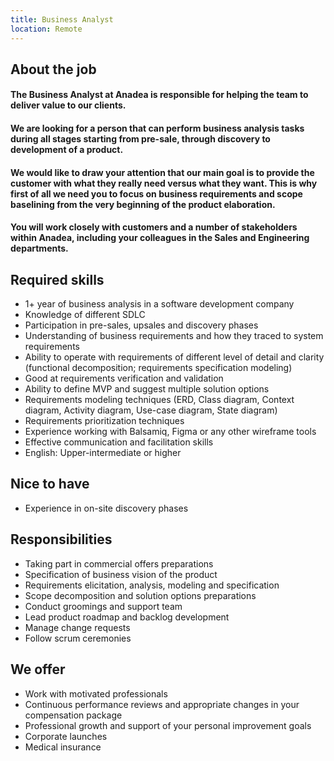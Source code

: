```yaml
---
title: Business Analyst
location: Remote
---
```

## **About the job**

#### The Business Analyst at Anadea is responsible for helping the team to deliver value to our clients.

#### We are looking for a person that can perform business analysis tasks during all stages starting from pre-sale, through discovery to development of a product.

#### We would like to draw your attention that our main goal is to provide the customer with what they really need versus what they want. This is why first of all we need you to focus on business requirements and scope baselining from the very beginning of the product elaboration.

#### You will work closely with customers and a number of stakeholders within Anadea, including your colleagues in the Sales and Engineering departments.

## **Required skills**

* 1+ year of business analysis in a software development company
* Knowledge of different SDLC
* Participation in pre-sales, upsales and discovery phases
* Understanding of business requirements and how they traced to system requirements
* Ability to operate with requirements of different level of detail and clarity (functional decomposition; requirements specification modeling)
* Good at requirements verification and validation
* Ability to define MVP and suggest multiple solution options
* Requirements modeling techniques (ERD, Class diagram, Context diagram, Activity diagram, Use-case diagram, State diagram)
* Requirements prioritization techniques
* Experience working with Balsamiq, Figma or any other wireframe tools
* Effective communication and facilitation skills
* English: Upper-intermediate or higher

## **Nice to have**

* Experience in on-site discovery phases

## **Responsibilities**

* Taking part in commercial offers preparations
* Specification of business vision of the product
* Requirements elicitation, analysis, modeling and specification
* Scope decomposition and solution options preparations
* Conduct groomings and support team
* Lead product roadmap and backlog development
* Manage change requests 
* Follow scrum ceremonies

## **We offer**

* Work with motivated professionals
* Continuous performance reviews and appropriate changes in your compensation package
* Professional growth and support of your personal improvement goals
* Corporate launches
* Medical insurance